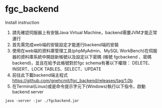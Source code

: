 fgc_backend
===========
Install instruction

1. 請先確認伺服器上有安裝Java Virtual Machine，backend需要JVM才能正常運行
2. 首先需完成web端的安裝設定才能進行backend端的安裝
3. 使用在web端的資料庫管理工具(phpMyAdmin、MySQL WorkBench)在伺服器的資料庫系統中開啟新帳號以及設定以下密碼 (帳號 fgcbackend 、密碼 backend)，並且在給予此帳號對於fgc schema有著以下權限：
DELETE、INSERT、LOCK TABLES、SELECT、UPDATE
4. 前往此下載backend端主程式 https://github.com/gnehcmit/fgc_backend/releases/tag/1.0b
5. 在Terminal(Linux)或是命令提示字元下(Windows)執行以下指令，啟動backend server

```java -server -jar ./fgcbackend.jar```
